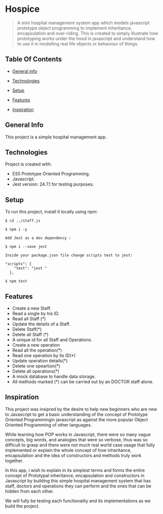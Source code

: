 # Hospice

> A mini hospital management system app which models javascript prototype object programming to implement inheritance, encapsulation and over-riding. This is created to simply illustrate how prototyping works under the hood in javascript and understand how to use it in modelling real life objects or behaviour of things.

## Table Of Contents

- [General info](#general-info)

- [Technologies](#technologies)

- [Setup](#setup)

- [Features](#features)

- [Inspiration](#inspiration)

## General Info

This project is a simple hospital management app.

## Technologies

Project is created with:

- ES5 Prototype Oriented Programming.
- Javascript.
- Jest version: 24.7.1 for testing purposes.

## Setup

To run this project, install it locally using npm:

```
$ cd ../staff.js

$ npm i -y

Add Jest as a dev dependency :

$ npm i --save jest

Inside your package.json file change scripts test to jest:

"scripts": {
    "test": "jest "
  },

$ npm test

```

## Features

- Create a new Staff.
- Read a single by his ID.
- Read all Staff (\*)
- Update the details of a Staff.
- Delete Staff(\*)
- Delete all Staff (\*)
- A unique id for all Staff and Operations.
- Create a new operation
- Read all the operation(\*)
- Read one operation by its ID(\*)
- Update operation details(\*)
- Delete one opeartion(\*)
- Delete all operations(\*)
- A mock database to handle data storage.
- All methods marked (\*) can be carried out by an DOCTOR staff alone.

## Inspiration

This project was insipred by the desire to help new beginners who are new to Javascript to get a basic understanding of the concept of Prototype Oriented Programmingin javascript as against the more popular Object Oriented Programming of other languages.

While learning how POP works in Javascript, there were so many vague concepts, big words, and analogies that were so verbose, thus was so difficult to grasp and there were not much real world case usage that fully implemented or explain the whole concept of how inheritance, encapsulation and the idea of constructors and methods truly work together.

In this app, i wish to explain in its simplest terms and forms the entire concept of Prototypal inheritance, encapsulation and constructors in Javascript by building this simple hospital management system that has staff, doctors and operations they can perform and the ones that can be hidden from each other.

We will fully be testing each functionality and its implementations as we build the project.

